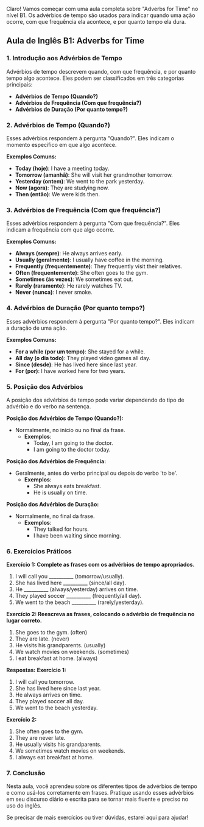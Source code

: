 Claro! Vamos começar com uma aula completa sobre "Adverbs for Time" no nível B1. Os advérbios de tempo são usados para indicar quando uma ação ocorre, com que frequência ela acontece, e por quanto tempo ela dura.

## **Aula de Inglês B1: Adverbs for Time**

### **1. Introdução aos Advérbios de Tempo**

Advérbios de tempo descrevem quando, com que frequência, e por quanto tempo algo acontece. Eles podem ser classificados em três categorias principais:

- **Advérbios de Tempo (Quando?)**
- **Advérbios de Frequência (Com que frequência?)**
- **Advérbios de Duração (Por quanto tempo?)**

### **2. Advérbios de Tempo (Quando?)**

Esses advérbios respondem à pergunta "Quando?". Eles indicam o momento específico em que algo acontece.

**Exemplos Comuns:**

- **Today (hoje)**: I have a meeting today.
- **Tomorrow (amanhã)**: She will visit her grandmother tomorrow.
- **Yesterday (ontem)**: We went to the park yesterday.
- **Now (agora)**: They are studying now.
- **Then (então)**: We were kids then.

### **3. Advérbios de Frequência (Com que frequência?)**

Esses advérbios respondem à pergunta "Com que frequência?". Eles indicam a frequência com que algo ocorre.

**Exemplos Comuns:**

- **Always (sempre)**: He always arrives early.
- **Usually (geralmente)**: I usually have coffee in the morning.
- **Frequently (frequentemente)**: They frequently visit their relatives.
- **Often (frequentemente)**: She often goes to the gym.
- **Sometimes (às vezes)**: We sometimes eat out.
- **Rarely (raramente)**: He rarely watches TV.
- **Never (nunca)**: I never smoke.

### **4. Advérbios de Duração (Por quanto tempo?)**

Esses advérbios respondem à pergunta "Por quanto tempo?". Eles indicam a duração de uma ação.

**Exemplos Comuns:**

- **For a while (por um tempo)**: She stayed for a while.
- **All day (o dia todo)**: They played video games all day.
- **Since (desde)**: He has lived here since last year.
- **For (por)**: I have worked here for two years.

### **5. Posição dos Advérbios**

A posição dos advérbios de tempo pode variar dependendo do tipo de advérbio e do verbo na sentença.

**Posição dos Advérbios de Tempo (Quando?):**

- Normalmente, no início ou no final da frase.
  - **Exemplos**: 
    - Today, I am going to the doctor. 
    - I am going to the doctor today.

**Posição dos Advérbios de Frequência:**

- Geralmente, antes do verbo principal ou depois do verbo 'to be'.
  - **Exemplos**: 
    - She always eats breakfast.
    - He is usually on time.

**Posição dos Advérbios de Duração:**

- Normalmente, no final da frase.
  - **Exemplos**: 
    - They talked for hours.
    - I have been waiting since morning.

### **6. Exercícios Práticos**

**Exercício 1: Complete as frases com os advérbios de tempo apropriados.**

1. I will call you __________ (tomorrow/usually).
2. She has lived here __________ (since/all day).
3. He __________ (always/yesterday) arrives on time.
4. They played soccer __________ (frequently/all day).
5. We went to the beach __________ (rarely/yesterday).

**Exercício 2: Reescreva as frases, colocando o advérbio de frequência no lugar correto.**

1. She goes to the gym. (often)
2. They are late. (never)
3. He visits his grandparents. (usually)
4. We watch movies on weekends. (sometimes)
5. I eat breakfast at home. (always)

**Respostas:**
**Exercício 1:**

1. I will call you tomorrow.
2. She has lived here since last year.
3. He always arrives on time.
4. They played soccer all day.
5. We went to the beach yesterday.

**Exercício 2:**

1. She often goes to the gym.
2. They are never late.
3. He usually visits his grandparents.
4. We sometimes watch movies on weekends.
5. I always eat breakfast at home.

### **7. Conclusão**

Nesta aula, você aprendeu sobre os diferentes tipos de advérbios de tempo e como usá-los corretamente em frases. Pratique usando esses advérbios em seu discurso diário e escrita para se tornar mais fluente e preciso no uso do inglês.

Se precisar de mais exercícios ou tiver dúvidas, estarei aqui para ajudar!
